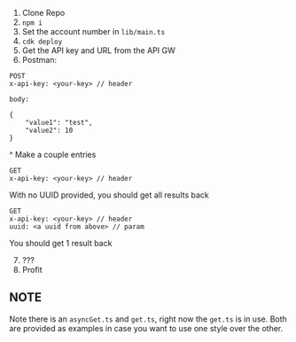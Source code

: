 1. Clone Repo
2. `npm i`
3. Set the account number in `lib/main.ts`
4. `cdk deploy`
5. Get the API key and URL from the API GW
6. Postman:

```
POST
x-api-key: <your-key> // header

body:

{
    "value1": "test",
    "value2": 10
}
```

^ Make a couple entries

```
GET
x-api-key: <your-key> // header
```

With no UUID provided, you should get all results back

```
GET
x-api-key: <your-key> // header
uuid: <a uuid from above> // param
```

You should get 1 result back

7. ???
8. Profit

## NOTE

Note there is an `asyncGet.ts` and `get.ts`, right now the `get.ts` is in use. Both are provided as examples in case you want to use one style over the other.
